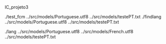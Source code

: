 IC_projeto3

./test_fcm ../src/models/Portuguese.utf8 ../src/models/testePT.txt
./findlang ../src/models/Portuguese.utf8 ../src/models/testePT.txt

./lang ../src/models/Portuguese.utf8 ../src/models/French.utf8 ../src/models/testePT.txt
